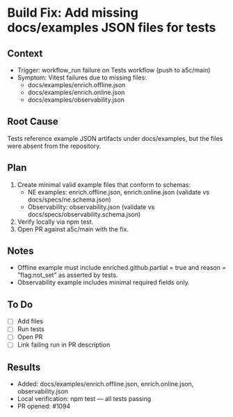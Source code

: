 # Build Fix: Add missing docs/examples JSON files for tests

## Context

- Trigger: workflow_run failure on Tests workflow (push to a5c/main)
- Symptom: Vitest failures due to missing files:
  - docs/examples/enrich.offline.json
  - docs/examples/enrich.online.json
  - docs/examples/observability.json

## Root Cause

Tests reference example JSON artifacts under docs/examples, but the files were absent from the repository.

## Plan

1. Create minimal valid example files that conform to schemas:
   - NE examples: enrich.offline.json, enrich.online.json (validate vs docs/specs/ne.schema.json)
   - Observability: observability.json (validate vs docs/specs/observability.schema.json)
2. Verify locally via npm test.
3. Open PR against a5c/main with the fix.

## Notes

- Offline example must include enriched.github.partial = true and reason = "flag:not_set" as asserted by tests.
- Observability example includes minimal required fields only.

## To Do

- [ ] Add files
- [ ] Run tests
- [ ] Open PR
- [ ] Link failing run in PR description

## Results

- Added: docs/examples/enrich.offline.json, enrich.online.json, observability.json
- Local verification: npm test — all tests passing
- PR opened: #1094
